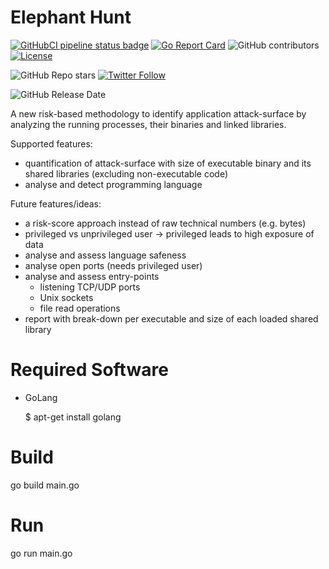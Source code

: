 Elephant Hunt
=============
[![GitHubCI pipeline status badge](https://github.com/meebey/elephant-hunt/workflows/auto-ci-builds/badge.svg)](https://github.com/meebey/elephant-hunt/commits/main) [![Go Report Card](https://goreportcard.com/badge/github.com/meebey/elephant-hunt)](https://goreportcard.com/report/github.com/meebey/elephant-hunt) ![GitHub contributors](https://img.shields.io/github/contributors-anon/meebey/elephant-hunt) [![License](https://img.shields.io/github/license/meebey/elephant-hunt.svg)](https://github.com/meebey/elephant-hunt/blob/master/LICENSE)

![GitHub Repo stars](https://img.shields.io/github/stars/meebey/elephant-hunt?style=social) [![Twitter Follow](https://img.shields.io/twitter/follow/meebey?style=social)](https://twitter.com/intent/follow?screen_name=meebey)

![GitHub Release Date](https://img.shields.io/github/release-date/meebey/elephant-hunt)

A new risk-based methodology to identify application attack-surface by analyzing the running processes, their binaries and linked libraries.

Supported features:
* quantification of attack-surface with size of executable binary and its shared libraries (excluding non-executable code)
* analyse and detect programming language

Future features/ideas:
* a risk-score approach instead of raw technical numbers (e.g. bytes)
* privileged vs unprivileged user -> privileged leads to high exposure of data
* analyse and assess language safeness
* analyse open ports (needs privileged user)
* analyse and assess entry-points
  * listening TCP/UDP ports
  * Unix sockets
  * file read operations
* report with break-down per executable and size of each loaded shared library

Required Software
=================
* GoLang

    $ apt-get install golang

Build
=====
go build main.go

Run
===
go run main.go
